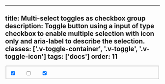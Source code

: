 <!--
 *              Copyright (c) 2025 Visa, Inc.
 *
 * Licensed under the Apache License, Version 2.0 (the "License");
 * you may not use this file except in compliance with the License.
 * You may obtain a copy of the License at
 *
 *         http://www.apache.org/licenses/LICENSE-2.0
 *
 * Unless required by applicable law or agreed to in writing, software
 * distributed under the License is distributed on an "AS IS" BASIS,
 * WITHOUT WARRANTIES OR CONDITIONS OF ANY KIND, either express or implied.
 * See the License for the specific language governing permissions and
 * limitations under the License.
 *
 -->
---
title: Multi-select toggles as checkbox group
description: Toggle button using a input of type checkbox to enable multiple selection with icon only and aria-label to describe the selection.
classes: ['.v-toggle-container', '.v-toggle', '.v-toggle-icon']
tags: ['docs']
order: 11
---

<fieldset class="v-toggle-container">
  <label aria-label="Label 1" class="v-toggle v-toggle-icon" for="toggle-multi-1a">
    <input checked="" id="toggle-multi-1a" name="toggle-multi-1" type="checkbox"/>
    <svg aria-hidden="true" class="v-icon v-icon-low" focusable="false" height="24" viewbox="0 0 24 24" width="24">
      <use href="#visa-map-location-low">
      </use>
    </svg>
  </label>
  <label aria-label="Label 2" class="v-toggle v-toggle-icon" for="toggle-multi-1b">
    <input id="toggle-multi-1b" name="toggle-multi-1" type="checkbox"/>
    <svg aria-hidden="true" class="v-icon v-icon-low" focusable="false" height="24" viewbox="0 0 24 24" width="24">
      <use href="#visa-view-list-low">
      </use>
    </svg>
  </label>
  <label aria-label="Label 3" class="v-toggle v-toggle-icon" for="toggle-multi-1c">
    <input checked="" id="toggle-multi-1c" name="toggle-multi-1" type="checkbox"/>
    <svg aria-hidden="true" class="v-icon v-icon-low" focusable="false" height="24" viewbox="0 0 24 24" width="24">
      <use href="#visa-view-grid-low">
      </use>
    </svg>
  </label>
</fieldset>
